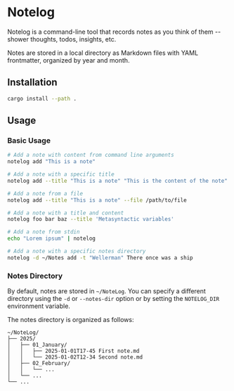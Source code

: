 # Notelog

Notelog is a command-line tool that records notes as you think of them -- shower thoughts, todos, insights, etc.

Notes are stored in a local directory as Markdown files with YAML frontmatter, organized by year and month.

## Installation

```bash
cargo install --path .
```

## Usage

### Basic Usage

```bash
# Add a note with content from command line arguments
notelog add "This is a note"

# Add a note with a specific title
notelog add --title "This is a note" "This is the content of the note"

# Add a note from a file
notelog add --title "This is a note" --file /path/to/file

# Add a note with a title and content
notelog foo bar baz --title 'Metasyntactic variables'

# Add a note from stdin
echo "Lorem ipsum" | notelog 

# Add a note with a specific notes directory
notelog -d ~/Notes add -t "Wellerman" There once was a ship
```

### Notes Directory

By default, notes are stored in `~/NoteLog`. You can specify a different directory using the `-d` or `--notes-dir` option or by setting the `NOTELOG_DIR` environment variable.

The notes directory is organized as follows:
```
~/NoteLog/
├── 2025/
│   ├── 01_January/
│   │   ├── 2025-01-01T17-45 First note.md
│   │   └── 2025-01-02T12-34 Second note.md
│   ├── 02_February/
│   │   └── ...
│   └── ...
└── ...
```

